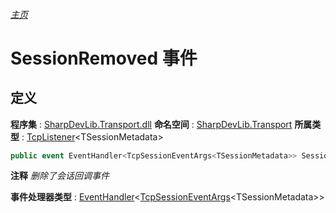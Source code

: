 ###### [主页](./Index.md "主页")
# SessionRemoved 事件
## 定义
**程序集** : [SharpDevLib.Transport.dll](./SharpDevLib.Transport.assembly.md "SharpDevLib.Transport.dll")
**命名空间** : [SharpDevLib.Transport](./SharpDevLib.Transport.namespace.md "SharpDevLib.Transport")
**所属类型** : [TcpListener](./SharpDevLib.Transport.TcpListener.1.md "TcpListener")\<TSessionMetadata\>
``` csharp
public event EventHandler<TcpSessionEventArgs<TSessionMetadata>> SessionRemoved;
```
**注释**
*删除了会话回调事件*

**事件处理器类型** : [EventHandler](https://learn.microsoft.com/en-us/dotnet/api/system.eventhandler-1 "EventHandler")\<[TcpSessionEventArgs](./SharpDevLib.Transport.TcpSessionEventArgs.1.md "TcpSessionEventArgs")\<TSessionMetadata\>\>

